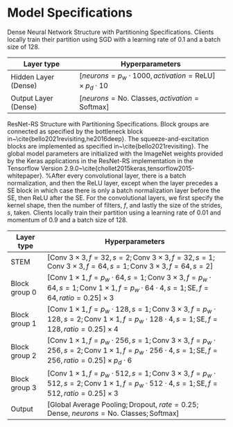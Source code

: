 # Model Specifications

Dense Neural Network Structure with Partitioning Specifications. Clients locally train their partition using SGD with a learning rate of $0.1$ and a batch size of 128.

| **Layer type** | **Hyperparameters** |
|----------------|---------------------|
| Hidden Layer (Dense) | $[neurons = p_w \cdot 1000, activation = \text{ReLU}] \times p_d \cdot 10$ |
| Output Layer (Dense) | $[neurons = \text{No. Classes}, activation = \text{Softmax}]$ |

ResNet-RS Structure with Partitioning Specifications. Block groups are connected as specified by the bottleneck block in~\cite{bello2021revisiting,he2016deep}. The squeeze-and-excitation blocks are implemented as specified in~\cite{bello2021revisiting}. The global model parameters are initialized with the ImageNet weights provided by the Keras applications in the ResNet-RS implementation in the Tensorflow Version 2.9.0~\cite{chollet2015keras,tensorflow2015-whitepaper}. %After every convolutional layer, there is a batch normalization, and then the ReLU layer, except when the layer precedes a SE block in which case there is only a batch normalization layer before the SE, then ReLU after the SE. For the convolutional layers, we first specify the kernel shape, then the number of filters, $f$, and lastly the size of the strides, $s$, taken. Clients locally train their partition using a learning rate of $0.01$ and momentum of $0.9$ and a batch size of 128.

| **Layer type** | **Hyperparameters** |
|----------------|---------------------|
| STEM | $[\text{Conv } 3\times3, f = 32, s = 2; \text{Conv } 3\times3, f = 32, s = 1; \text{Conv } 3\times3, f = 64, s = 1; \text{Conv } 3\times3, f = 64, s = 2]$ |
| Block group 0 | $[\text{Conv } 1\times1, f = p_w \cdot 64, s = 1; \text{Conv } 3\times3, f = p_w \cdot 64, s = 1; \text{Conv } 1\times1, f = p_w \cdot 64 \cdot 4, s = 1; \text{SE}, f = 64, ratio = 0.25] \times 3$ |
| Block group 1 | $[\text{Conv } 1\times1, f = p_w \cdot 128, s = 1; \text{Conv } 3\times3, f = p_w \cdot 128, s = 2; \text{Conv } 1\times1, f = p_w \cdot 128 \cdot 4, s = 1; \text{SE}, f = 128, ratio = 0.25] \times 4$ |
| Block group 2 | $[\text{Conv } 1\times1, f = p_w \cdot 256, s = 1; \text{Conv } 3\times3, f = p_w \cdot 256, s = 2; \text{Conv } 1\times1, f = p_w \cdot 256 \cdot 4, s = 1; \text{SE}, f = 256, ratio = 0.25] \times p_d \cdot 6$ |
| Block group 3 | $[\text{Conv } 1\times1, f = p_w \cdot 512, s = 1; \text{Conv } 3\times3, f = p_w \cdot 512, s = 2; \text{Conv } 1\times1, f = p_w \cdot 512 \cdot 4, s = 1; \text{SE}, f = 512, ratio = 0.25] \times 3$ |
| Output | $[\text{Global Average Pooling}; \text{Dropout, }rate = 0.25; \text{Dense, }neurons = \text{No. Classes}; \text{Softmax}]$ |
